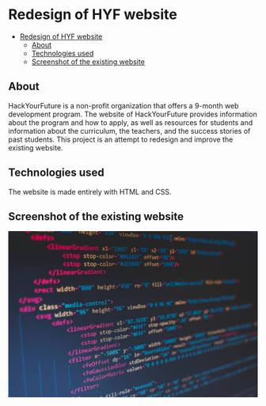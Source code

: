 # Redesign of HYF website

- [Redesign of HYF website](#redesign-of-hyf-website)
  - [About](#about)
  - [Technologies used](#technologies-used)
  - [Screenshot of the existing website](#screenshot-of-the-existing-website)

## About

HackYourFuture is a non-profit organization that offers a 9-month web
development program. The website of HackYourFuture provides information about
the program and how to apply, as well as resources for students and information
about the curriculum, the teachers, and the success stories of past students.
This project is an attempt to redesign and improve the existing website.

## Technologies used

The website is made entirely with HTML and CSS.

## Screenshot of the existing website

![Example screenshot](./planning/screenshot.jpg)
